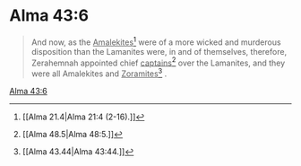 # Alma 43:6

> And now, as the <u>Amalekites</u>[^a] were of a more wicked and murderous disposition than the Lamanites were, in and of themselves, therefore, Zerahemnah appointed chief <u>captains</u>[^b] over the Lamanites, and they were all Amalekites and <u>Zoramites</u>[^c] .

[Alma 43:6](https://www.churchofjesuschrist.org/study/scriptures/bofm/alma/43?lang=eng&id=p6#p6)


[^a]: [[Alma 21.4|Alma 21:4 (2-16).]]
[^b]: [[Alma 48.5|Alma 48:5.]]
[^c]: [[Alma 43.44|Alma 43:44.]]
